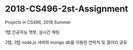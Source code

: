 # 2018-CS496-2st-Assignment
Projects in CS496, 2018 Summer <br>

1탭 인공지능 챗봇, 실시간 채팅 <br>

2탭, 3탭 node.js 서버와 mongo db를 이용한 연락처 및 갤러리 공유

